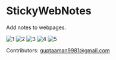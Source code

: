 # StickyWebNotes
Add notes to webpages.

![1](https://github.com/user-attachments/assets/2703c9a9-990e-4242-a652-844ffea271e1)
![2](https://github.com/user-attachments/assets/36493372-3f3d-40a2-9ddc-8b4c0788ad9e)
![3](https://github.com/user-attachments/assets/c277cca7-14c8-4d93-b8bb-538a910bf1a3)
![4](https://github.com/user-attachments/assets/6f591c3a-faaa-43de-b1f0-973503fd9460)
![5](https://github.com/user-attachments/assets/563d7399-2f31-439c-95a2-3b6431178c89)

Contributors: 
guptaaman9981@gmail.com





